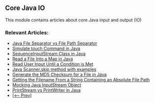 ## Core Java IO

This module contains articles about core Java input and output (IO)

### Relevant Articles: 

- [Java File Separator vs File Path Separator](https://www.baeldung.com/java-file-vs-file-path-separator)
- [Simulate touch Command in Java](https://www.baeldung.com/java-simulate-touch-command)
- [SequenceInputStream Class in Java](https://www.baeldung.com/java-sequenceinputstream)
- [Read a File Into a Map in Java](https://www.baeldung.com/java-read-file-into-map)
- [Read User Input Until a Condition is Met](https://www.baeldung.com/java-read-input-until-condition)
- [Java Scanner.skip method with examples](https://www.baeldung.com/java-scanner-skip)
- [Generate the MD5 Checksum for a File in Java](https://www.baeldung.com/java-md5-checksum-file)
- [Getting the Filename From a String Containing an Absolute File Path](https://www.baeldung.com/java-filename-full-path)
- [Mocking Java InputStream Object](https://www.baeldung.com/java-mocking-inputstream)
- [PrintStream vs PrintWriter in Java](https://www.baeldung.com/java-printstream-vs-printwriter)
- [[<-- Prev]](/core-java-modules/core-java-io-3)

